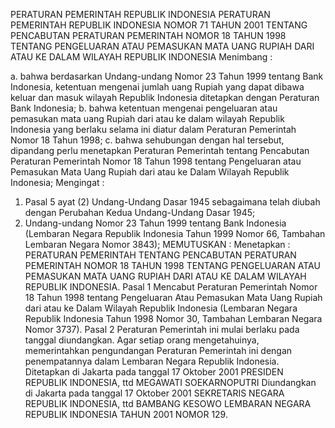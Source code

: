  PERATURAN PEMERINTAH REPUBLIK INDONESIA PERATURAN PEMERINTAH REPUBLIK INDONESIA NOMOR 71 TAHUN 2001 TENTANG PENCABUTAN PERATURAN PEMERINTAH NOMOR 18 TAHUN 1998 TENTANG PENGELUARAN ATAU PEMASUKAN MATA UANG RUPIAH DARI ATAU KE DALAM WILAYAH REPUBLIK INDONESIA
Menimbang :

a. bahwa berdasarkan Undang-undang Nomor 23 Tahun 1999 tentang Bank Indonesia, ketentuan mengenai jumlah uang Rupiah yang dapat dibawa keluar dan masuk wilayah Republik Indonesia ditetapkan dengan Peraturan Bank Indonesia;
b. bahwa ketentuan mengenai pengeluaran atau pemasukan mata uang Rupiah dari atau ke dalam wilayah Republik Indonesia yang berlaku selama ini diatur dalam Peraturan Pemerintah Nomor 18 Tahun 1998;
c. bahwa sehubungan dengan hal tersebut, dipandang perlu menetapkan Peraturan Pemerintah tentang Pencabutan Peraturan Pemerintah Nomor 18 Tahun 1998 tentang Pengeluaran atau Pemasukan Mata Uang Rupiah dari atau ke Dalam Wilayah Republik Indonesia;
Mengingat :

1. Pasal 5 ayat (2) Undang-Undang Dasar 1945 sebagaimana telah diubah dengan Perubahan Kedua Undang-Undang Dasar 1945;
2. Undang-undang Nomor 23 Tahun 1999 tentang Bank Indonesia (Lembaran Negara Republik Indonesia Tahun 1999 Nomor 66, Tambahan Lembaran Negara Nomor 3843);
MEMUTUSKAN :
 Menetapkan : PERATURAN PEMERINTAH TENTANG PENCABUTAN PERATURAN PEMERINTAH NOMOR 18 TAHUN 1998 TENTANG PENGELUARAN ATAU PEMASUKAN MATA UANG RUPIAH DARI ATAU KE DALAM WILAYAH REPUBLIK INDONESIA.
Pasal 1
Mencabut Peraturan Pemerintah Nomor 18 Tahun 1998 tentang Pengeluaran Atau Pemasukan Mata Uang Rupiah dari atau ke Dalam Wilayah Republik Indonesia (Lembaran Negara Republik Indonesia Tahun 1998 Nomor 30, Tambahan Lembaran Negara Nomor 3737).
Pasal 2
Peraturan Pemerintah ini mulai berlaku pada tanggal diundangkan.
Agar setiap orang mengetahuinya, memerintahkan pengundangan Peraturan Pemerintah ini dengan penempatannya dalam Lembaran Negara Republik Indonesia. Ditetapkan di Jakarta pada tanggal 17 Oktober 2001 PRESIDEN REPUBLIK INDONESIA, ttd MEGAWATI SOEKARNOPUTRI Diundangkan di Jakarta pada tanggal 17 Oktober 2001 SEKRETARIS NEGARA REPUBLIK INDONESIA, ttd BAMBANG KESOWO LEMBARAN NEGARA REPUBLIK INDONESIA TAHUN 2001 NOMOR 129.